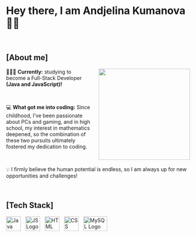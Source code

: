 # Hey there, I am Andjelina Kumanova 👋🏻

<br>

## [About me]

<img src="https://i.giphy.com/media/v1.Y2lkPTc5MGI3NjExcWludmxpb2pzMDc3NWQxdmszOWF4bHZ5MzVrNnlzdnBidnYxN2cyOSZlcD12MV9pbnRlcm5hbF9naWZfYnlfaWQmY3Q9Zw/QXwtfadqo7wbfmT46H/giphy.gif" width="250px" align="right" style="margin-left: 20px;"/>
 
👩🏻‍💻 **Currently:** studying to become a Full-Stack Developer **(Java and JavaScript)!**

<br>

💻 **What got me into coding:** Since childhood, I’ve been passionate about PCs and gaming, and in high school, my interest in mathematics deepened, so
the combination of these two pursuits ultimately fostered my dedication to coding.

<br>

💡 I firmly believe the human potential is endless, so I am always up for new opportunities and challenges!

<br>

##  [Tech Stack]
 <img  src="https://cdn4.iconfinder.com/data/icons/logos-and-brands/512/181_Java_logo_logos-512.png" alt="Java Logo" width="40" height="40" align="left" style="padding-right: 10px;"/> <img src="https://upload.wikimedia.org/wikipedia/commons/6/6a/JavaScript-logo.png" alt="JS Logo" width="40" height="40" align="left" style="padding-right: 10px;" /> <img src="https://upload.wikimedia.org/wikipedia/commons/thumb/3/38/HTML5_Badge.svg/2048px-HTML5_Badge.svg.png" alt="HTML Logo" width="40" height="40" align="left" style="padding-right: 10px;" /> <img src="https://cdn.worldvectorlogo.com/logos/css-3.svg" alt="CSS Logo" width="40" height="40" align="left" style="padding-right: 10px;"/> <img src="https://upload.wikimedia.org/wikipedia/labs/8/8e/Mysql_logo.png" alt="MySQL Logo" width="65" height="40" align="left" style="padding-right: 10px;"/> 

